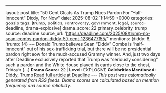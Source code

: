 ---
layout: post
title: "50 Cent Gloats As Trump Nixes Pardon For “Half-Innocent” Diddy, For Now"
date: 2025-08-02 11:14:59 +0000
categories: gossip
tags: [trump, politics, controversy, government, legal, source-deadline, drama-explosive]
drama_score: 22
primary_celebrity: trump
source: deadline
source_url: "https://deadline.com/2025/08/trump-no-sean-combs-pardon-diddy-50-cent-1236477155/"
mentions: {diddy: 8, 'trump: 14} --- Donald Trump believes Sean “Diddy” Combs is “half-innocent” out of his sex-trafficking trial, but there will be no presidential pardon right now for the much-accused Grammy winner. And, just two days after Deadline exclusively reported that Trump was “seriously considering” such a pardon and the White House played its cards close to the chest, Friday’s […] **Drama Score:** 22 | **Level:** EXPLOSIVE **Celebrities Mentioned:** Diddy, Trump [Read full article at Deadline](https://deadline.com/2025/08/trump-no-sean-combs-pardon-diddy-50-cent-1236477155/) --- *This post was automatically generated from RSS feeds. Drama scores are calculated based on mention frequency and source reliability.*